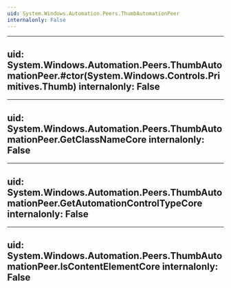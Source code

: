 ```yaml
---
uid: System.Windows.Automation.Peers.ThumbAutomationPeer
internalonly: False
---
```


---
uid: System.Windows.Automation.Peers.ThumbAutomationPeer.#ctor(System.Windows.Controls.Primitives.Thumb)
internalonly: False
---

---
uid: System.Windows.Automation.Peers.ThumbAutomationPeer.GetClassNameCore
internalonly: False
---

---
uid: System.Windows.Automation.Peers.ThumbAutomationPeer.GetAutomationControlTypeCore
internalonly: False
---

---
uid: System.Windows.Automation.Peers.ThumbAutomationPeer.IsContentElementCore
internalonly: False
---
